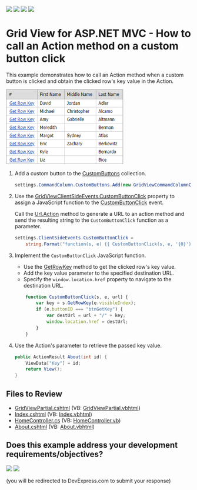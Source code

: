 <!-- default badges list -->
![](https://img.shields.io/endpoint?url=https://codecentral.devexpress.com/api/v1/VersionRange/128551267/24.2.1%2B)
[![](https://img.shields.io/badge/Open_in_DevExpress_Support_Center-FF7200?style=flat-square&logo=DevExpress&logoColor=white)](https://supportcenter.devexpress.com/ticket/details/E4827)
[![](https://img.shields.io/badge/📖_How_to_use_DevExpress_Examples-e9f6fc?style=flat-square)](https://docs.devexpress.com/GeneralInformation/403183)
[![](https://img.shields.io/badge/💬_Leave_Feedback-feecdd?style=flat-square)](#does-this-example-address-your-development-requirementsobjectives)
<!-- default badges end -->

# Grid View for ASP.NET MVC - How to call an Action method on a custom button click

This example demonstrates how to call an Action method when a custom button is clicked and obtain the clicked row's key value in the Action.

![Grid](grid.png)

1.  Add a custom button to the [CustomButtons](https://docs.devexpress.com/AspNet/DevExpress.Web.GridViewCommandColumn.CustomButtons) collection.

    ```cs
    settings.CommandColumn.CustomButtons.Add(new GridViewCommandColumnCustomButton() { ID = "btnGetKey", Text = "Get Row Key" });
    ```

1. Use the [GridViewClientSideEvents.CustomButtonClick](https://docs.devexpress.com/AspNet/DevExpress.Web.GridViewClientSideEvents.CustomButtonClick) property to assign a JavaScript function to the [CustomButtonClick](https://docs.devexpress.com/AspNet/js-ASPxClientGridView.CustomButtonClick) event. 

    Call the [Url.Action](https://learn.microsoft.com/ru-ru/dotnet/api/system.web.mvc.urlhelper.action) method to generate a URL to an action method and send the resulting string to the `CustomButtonClick` function as a parameter.

    ```cs
    settings.ClientSideEvents.CustomButtonClick =
        string.Format("function(s, e) {{ CustomButtonClick(s, e, '{0}'); }}", Url.Action("About", "Home"));
    ```

1. Implement the `CustomButtonClick` JavaScript function.

    * Use the [GetRowKey](https://docs.devexpress.com/AspNet/js-ASPxClientGridView.GetRowKey(visibleIndex)) method to get the clicked row's key value. 
    * Add the key value parameter to the specified destination URL.
    * Specify the `window.location.href` property to navigate to the destination URL.

    ```js
        function CustomButtonClick(s, e, url) {
            var key = s.GetRowKey(e.visibleIndex);
            if (e.buttonID === "btnGetKey") {
                var destUrl = url + "/" + key;
                window.location.href = destUrl;
            }
        }
    ```

1. Use the Action's parameter to retrieve the passed key value.  

    ```cs
    public ActionResult About(int id) { 
        ViewData["Key"] = id; 
        return View(); 
    } 
    ```

## Files to Review

* [GridViewPartial.cshtml](./CS/Sample/Views/Home/GridViewPartial.cshtml) (VB: [GridViewPartial.vbhtml](./VB/Sample/Views/Home/GridViewPartial.vbhtml))
* [Index.cshtml](./CS/Sample/Views/Home/Index.cshtml) (VB: [Index.vbhtml](./VB/Sample/Views/Home/Index.vbhtml))
* [HomeController.cs](./CS/Sample/Controllers/HomeController.cs) (VB: [HomeController.vb](./VB/Sample/Controllers/HomeController.vb))
* [About.cshtml](./CS/Sample/Views/Home/About.cshtml) (VB: [About.vbhtml](./VB/Sample/Views/Home/About.vbhtml))



<!-- feedback -->
## Does this example address your development requirements/objectives?

[<img src="https://www.devexpress.com/support/examples/i/yes-button.svg"/>](https://www.devexpress.com/support/examples/survey.xml?utm_source=github&utm_campaign=asp-net-mvc-grid-call-action-on-custom-button-click&~~~was_helpful=yes) [<img src="https://www.devexpress.com/support/examples/i/no-button.svg"/>](https://www.devexpress.com/support/examples/survey.xml?utm_source=github&utm_campaign=asp-net-mvc-grid-call-action-on-custom-button-click&~~~was_helpful=no)

(you will be redirected to DevExpress.com to submit your response)
<!-- feedback end -->
